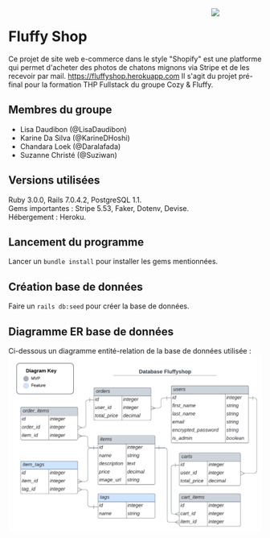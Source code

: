 <img src=/app/assets/images/fluffy_shop.ico width="100" align="right" />

# Fluffy Shop 
Ce projet de site web e-commerce dans le style "Shopify" est une platforme qui permet d'acheter des photos de chatons mignons via Stripe et de les recevoir par mail.
https://fluffyshop.herokuapp.com
Il s'agit du projet pré-final pour la formation THP Fullstack du groupe Cozy & Fluffy.

## Membres du groupe
- Lisa Daudibon (@LisaDaudibon)
- Karine Da Silva (@KarineDHoshi)
- Chandara Loek (@Daralafada)
- Suzanne Christé (@Suziwan)

## Versions utilisées
Ruby 3.0.0, Rails 7.0.4.2, PostgreSQL 1.1.  
Gems importantes : Stripe 5.53, Faker, Dotenv, Devise.  
Hébergement : Heroku.

## Lancement du programme
Lancer un `bundle install` pour installer les gems mentionnées.

## Création base de données
Faire un `rails db:seed` pour créer la base de données.

## Diagramme ER base de données
Ci-dessous un diagramme entité-relation de la base de données utilisée :  
<img src=/app/assets/images/database_fluffyshop.png width="800">
